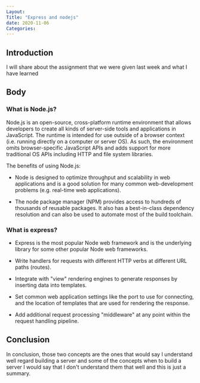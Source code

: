 ```yaml
---
Layout: 
Title: "Express and nodejs"
date: 2020-11-06
Categories:
---
```


## Introduction 

I will share about the assignment that we were given last week and what I have learned

## Body

### What is Node.js?

Node.js is an open-source, cross-platform runtime environment that allows developers to create all kinds of server-side tools and applications in JavaScript. The runtime is intended for use outside of a browser context (i.e. running directly on a computer or server OS). As such, the environment omits browser-specific JavaScript APIs and adds support for more traditional OS APIs including HTTP and file system libraries.

The benefits of using Node.js:

- Node is designed to optimize throughput and scalability in web applications and is a good solution for many common web-development problems (e.g. real-time web applications).

- The node package manager (NPM) provides access to hundreds of thousands of reusable packages. It also has a best-in-class dependency resolution and can also be used to automate most of the build toolchain.

### What is express?

- Express is the most popular Node web framework and is the underlying library for some other popular Node web frameworks.

- Write handlers for requests with different HTTP verbs at different URL paths (routes).

- Integrate with "view" rendering engines to generate responses by inserting data into templates.

- Set common web application settings like the port to use for connecting, and the location of templates that are used for rendering the response.

- Add additional request processing "middleware" at any point within the request handling pipeline.

## Conclusion 

In conclusion, those two concepts are the ones that would say I understand well regard building a server and some of the concepts when to build a server I would say that I don't understand them that well and this is just a summary.